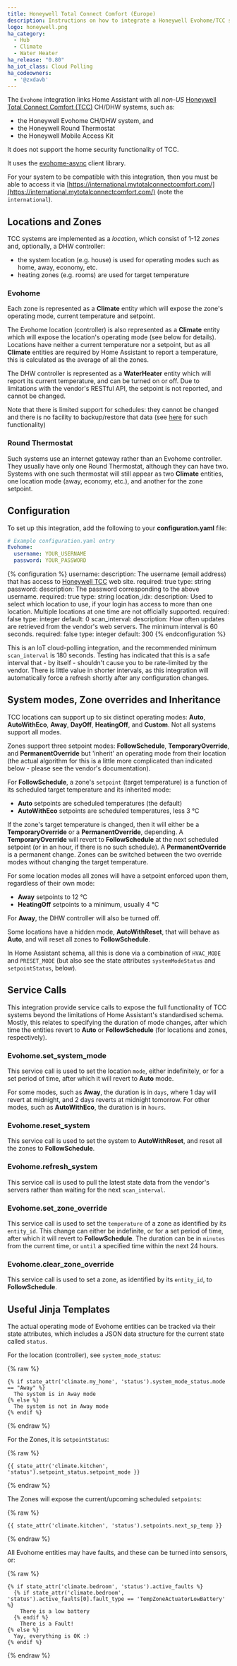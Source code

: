 ```yaml
---
title: Honeywell Total Connect Comfort (Europe)
description: Instructions on how to integrate a Honeywell Evohome/TCC system with Home Assistant.
logo: honeywell.png
ha_category:
  - Hub
  - Climate
  - Water Heater
ha_release: "0.80"
ha_iot_class: Cloud Polling
ha_codeowners:
  - '@zxdavb'
---
```


The `Evohome` integration links Home Assistant with all _non-US_ [Honeywell Total Connect Comfort (TCC)](https://international.mytotalconnectcomfort.com/Account/Login) CH/DHW systems, such as:

- the Honeywell Evohome CH/DHW system, and
- the Honeywell Round Thermostat
- the Honeywell Mobile Access Kit

It does not support the home security functionality of TCC.

It uses the [evohome-async](https://github.com/zxdavb/evohome-async) client library.

For your system to be compatible with this integration, then you must be able to access it via [https://international.mytotalconnectcomfort.com/](https://international.mytotalconnectcomfort.com/) (note the `international`).

## Locations and Zones

TCC systems are implemented as a _location_, which consist of 1-12 _zones_ and, optionally, a DHW controller:
 - the system location (e.g. house) is used for operating modes such as home, away, economy, etc.
 - heating zones (e.g. rooms) are used for target temperature

### Evohome

Each zone is represented as a **Climate** entity which will expose the zone's operating mode, current temperature and setpoint.

The Evohome location (controller) is also represented as a **Climate** entity which will expose the location's operating mode (see below for details). Locations have neither a current temperature nor a setpoint, but as all **Climate** entities are required by Home Assistant to report a temperature, this is calculated as the average of all the zones.

The DHW controller is represented as a **WaterHeater** entity which will report its current temperature, and can be turned on or off. Due to limitations with the vendor's RESTful API, the setpoint is not reported, and cannot be changed.

Note that there is limited support for schedules: they cannot be changed and there is no facility to backup/restore that data (see [here](https://evohome.readthedocs.io/en/latest/) for such functionality)

### Round Thermostat

Such systems use an internet gateway rather than an Evohome controller.  They usually have only one Round Thermostat, although they can have two. Systems with one such thermostat will still appear as two **Climate** entities, one location mode (away, economy, etc.), and another for the zone setpoint.

## Configuration

To set up this integration, add the following to your **configuration.yaml** file:

```yaml
# Example configuration.yaml entry
Evohome:
  username: YOUR_USERNAME
  password: YOUR_PASSWORD
```

{% configuration %}
username:
  description: The username (email address) that has access to [Honeywell TCC](https://international.mytotalconnectcomfort.com/Account/Login) web site.
  required: true
  type: string
password:
  description: The password corresponding to the above username.
  required: true
  type: string
location_idx:
  description: Used to select which location to use, if your login has access to more than one location. Multiple locations at one time are not officially supported.
  required: false
  type: integer
  default: 0
scan_interval:
  description: How often updates are retrieved from the vendor's web servers. The minimum interval is 60 seconds.
  required: false
  type: integer
  default: 300
{% endconfiguration %}

This is an IoT cloud-polling integration, and the recommended minimum `scan_interval` is 180 seconds. Testing has indicated that this is a safe interval that - by itself - shouldn't cause you to be rate-limited by the vendor. There is little value in shorter intervals, as this integration will automatically force a refresh shortly after any configuration changes.

## System modes, Zone overrides and Inheritance

TCC locations can support up to six distinct operating modes: **Auto**, **AutoWithEco**, **Away**, **DayOff**, **HeatingOff**, and **Custom**. Not all systems support all modes.

Zones support three setpoint modes: **FollowSchedule**, **TemporaryOverride**, and **PermanentOverride** but 'inherit' an operating mode from their location (the actual algorithm for this is a little more complicated than indicated below - please see the vendor's documentation).

For **FollowSchedule**, a zone's `setpoint` (target temperature) is a function of its scheduled target temperature and its inherited mode:

- **Auto** setpoints are scheduled temperatures (the default)
- **AutoWithEco** setpoints are scheduled temperatures, less 3 °C

If the zone's target temperature is changed, then it will either be a **TemporaryOverride** or a **PermanentOverride**, depending. A **TemporaryOverride** will revert to **FollowSchedule** at the next scheduled setpoint (or in an hour, if there is no such schedule). A **PermanentOverride** is a permanent change. Zones can be switched between the two override modes without changing the target temperature.

For some location modes all zones will have a setpoint enforced upon them, regardless of their own mode:

- **Away** setpoints to 12 °C
- **HeatingOff** setpoints to a minimum, usually 4 °C

For **Away**, the DHW controller will also be turned off.

Some locations have a hidden mode, **AutoWithReset**, that will behave as **Auto**, and will reset all zones to **FollowSchedule**.

In Home Assistant schema, all this is done via a combination of `HVAC_MODE` and `PRESET_MODE` (but also see the state attributes `systemModeStatus` and `setpointStatus`, below).

## Service Calls

This integration provide service calls to expose the full functionality of TCC systems beyond the limitations of Home Assistant's standardised schema. Mostly, this relates to specifying the duration of mode changes, after which time the entities revert to **Auto** or **FollowSchedule** (for locations and zones, respectively).

### Evohome.set_system_mode

This service call is used to set the location `mode`, either indefinitely, or for a set period of time, after which it will revert to **Auto** mode.

For some modes, such as **Away**, the duration is in `days`, where 1 day will revert at midnight, and 2 days reverts at midnight tomorrow. For other modes, such as **AutoWithEco**, the duration is in `hours`.

### Evohome.reset_system

This service call is used to set the system to **AutoWithReset**, and reset all the zones to **FollowSchedule**.

### Evohome.refresh_system

This service call is used to pull the latest state data from the vendor's servers rather than waiting for the next `scan_interval`.

### Evohome.set_zone_override

This service call is used to set the `temperature` of a zone as identified by its `entity_id`. This change can either be indefinite, or for a set period of time, after which it will revert to **FollowSchedule**. The duration can be in `minutes` from the current time, or `until` a specified time within the next 24 hours.

### Evohome.clear_zone_override

This service call is used to set a zone, as identified by its `entity_id`, to **FollowSchedule**.

## Useful Jinja Templates

The actual operating mode of Evohome entities can be tracked via their state attributes, which includes a JSON data structure for the current state called `status`.

For the location (controller), see `system_mode_status`:

{% raw %}
```text
{% if state_attr('climate.my_home', 'status').system_mode_status.mode == "Away" %}
  The system is in Away mode
{% else %}
  The system is not in Away mode
{% endif %}
```
{% endraw %}

For the Zones, it is `setpointStatus`:

{% raw %}
```text
{{ state_attr('climate.kitchen', 'status').setpoint_status.setpoint_mode }}
```
{% endraw %}

The Zones will expose the current/upcoming scheduled `setpoints`:

{% raw %}
```text
{{ state_attr('climate.kitchen', 'status').setpoints.next_sp_temp }}
```
{% endraw %}

All Evohome entities may have faults, and these can be turned into sensors, or:

{% raw %}
```text
{% if state_attr('climate.bedroom', 'status').active_faults %}
  {% if state_attr('climate.bedroom', 'status').active_faults[0].fault_type == 'TempZoneActuatorLowBattery' %}
    There is a low battery
  {% endif %}
    There is a Fault!
{% else %}
  Yay, everything is OK :)
{% endif %}
```
{% endraw %}
